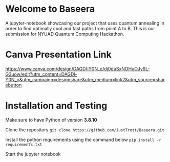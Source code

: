 # Welcome to Baseera

A jupyter-notebook showcasing our project that uses quantum annealing in order to find optimally cool and fast paths from point A to B. This is our submission for NYUAD Quantum Computing Hackathon.

# Canva Presentation Link

https://www.canva.com/design/DAGDl-Y0N_o/dj0duSxNOHuOJy9L-G3uow/edit?utm_content=DAGDl-Y0N_o&utm_campaign=designshare&utm_medium=link2&utm_source=sharebutton

# Installation and Testing

Make sure to have Python of version __3.8.10__

Clone the repository
`git clone https://github.com/JustTrott/Baseera.git`

Install the python requirements using the command below
`pip install -r requirements.txt`

Start the jupyter notebook

